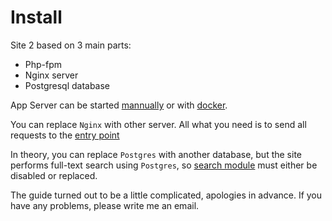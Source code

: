 # Install

Site 2 based on 3 main parts:

- Php-fpm
- Nginx server
- Postgresql database

App Server can be started [mannually](./standalone.md) or with [docker](./docker.md).

You can replace `Nginx` with other server. All what you need is to send all requests to the [entry point](./../../public/http/index.php)

In theory, you can replace `Postgres` with another database, but the site performs full-text search using `Postgres`, so [search module](./../search/readme.md) must either be disabled or replaced.

The guide turned out to be a little complicated, apologies in advance. If you have any problems, please write me an email.
